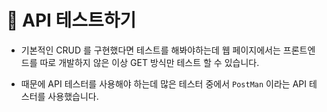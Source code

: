# 🔔 API 테스트하기

- 기본적인 CRUD 를 구현했다면 테스트를 해봐야하는데 웹 페이지에서는 프론트엔드를 따로 개발하지 않은 이상 GET 방식만 테스트 할 수 있습니다.

- 때문에 API 테스터를 사용해야 하는데 많은 테스터 중에서  `PostMan` 이라는 API 테스터를 사용했습니다. 
